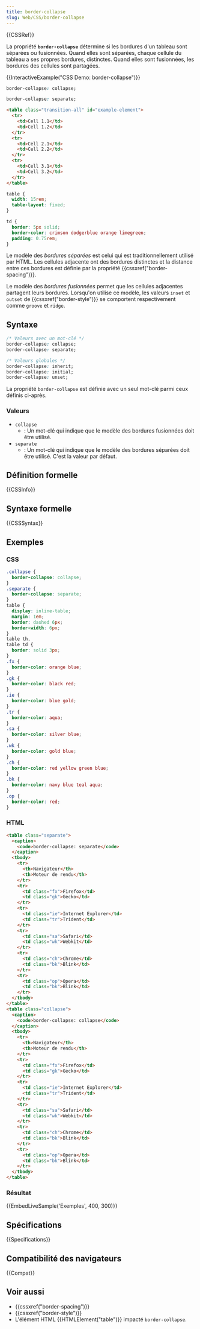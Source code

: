 ```yaml
---
title: border-collapse
slug: Web/CSS/border-collapse
---
```


{{CSSRef}}

La propriété **`border-collapse`** détermine si les bordures d'un tableau sont séparées ou fusionnées. Quand elles sont séparées, chaque cellule du tableau a ses propres bordures, distinctes. Quand elles sont fusionnées, les bordures des cellules sont partagées.

{{InteractiveExample("CSS Demo: border-collapse")}}

```css interactive-example-choice
border-collapse: collapse;
```

```css interactive-example-choice
border-collapse: separate;
```

```html interactive-example
<table class="transition-all" id="example-element">
  <tr>
    <td>Cell 1.1</td>
    <td>Cell 1.2</td>
  </tr>
  <tr>
    <td>Cell 2.1</td>
    <td>Cell 2.2</td>
  </tr>
  <tr>
    <td>Cell 3.1</td>
    <td>Cell 3.2</td>
  </tr>
</table>
```

```css interactive-example
table {
  width: 15rem;
  table-layout: fixed;
}

td {
  border: 5px solid;
  border-color: crimson dodgerblue orange limegreen;
  padding: 0.75rem;
}
```

Le modèle des _bordures séparées_ est celui qui est traditionnellement utilisé par HTML. Les cellules adjacente ont des bordures distinctes et la distance entre ces bordures est définie par la propriété {{cssxref("border-spacing")}}.

Le modèle des _bordures fusionnées_ permet que les cellules adjacentes partagent leurs bordures. Lorsqu'on utilise ce modèle, les valeurs `inset` et `outset` de {{cssxref("border-style")}} se comportent respectivement comme `groove` et `ridge`.

## Syntaxe

```css
/* Valeurs avec un mot-clé */
border-collapse: collapse;
border-collapse: separate;

/* Valeurs globales */
border-collapse: inherit;
border-collapse: initial;
border-collapse: unset;
```

La propriété `border-collapse` est définie avec un seul mot-clé parmi ceux définis ci-après.

### Valeurs

- `collapse`
  - : Un mot-clé qui indique que le modèle des bordures fusionnées doit être utilisé.
- `separate`
  - : Un mot-clé qui indique que le modèle des bordures séparées doit être utilisé. C'est la valeur par défaut.

## Définition formelle

{{CSSInfo}}

## Syntaxe formelle

{{CSSSyntax}}

## Exemples

### CSS

```css
.collapse {
  border-collapse: collapse;
}
.separate {
  border-collapse: separate;
}
table {
  display: inline-table;
  margin: 1em;
  border: dashed 6px;
  border-width: 6px;
}
table th,
table td {
  border: solid 3px;
}
.fx {
  border-color: orange blue;
}
.gk {
  border-color: black red;
}
.ie {
  border-color: blue gold;
}
.tr {
  border-color: aqua;
}
.sa {
  border-color: silver blue;
}
.wk {
  border-color: gold blue;
}
.ch {
  border-color: red yellow green blue;
}
.bk {
  border-color: navy blue teal aqua;
}
.op {
  border-color: red;
}
```

### HTML

```html
<table class="separate">
  <caption>
    <code>border-collapse: separate</code>
  </caption>
  <tbody>
    <tr>
      <th>Navigateur</th>
      <th>Moteur de rendu</th>
    </tr>
    <tr>
      <td class="fx">Firefox</td>
      <td class="gk">Gecko</td>
    </tr>
    <tr>
      <td class="ie">Internet Explorer</td>
      <td class="tr">Trident</td>
    </tr>
    <tr>
      <td class="sa">Safari</td>
      <td class="wk">Webkit</td>
    </tr>
    <tr>
      <td class="ch">Chrome</td>
      <td class="bk">Blink</td>
    </tr>
    <tr>
      <td class="op">Opera</td>
      <td class="bk">Blink</td>
    </tr>
  </tbody>
</table>
<table class="collapse">
  <caption>
    <code>border-collapse: collapse</code>
  </caption>
  <tbody>
    <tr>
      <th>Navigateur</th>
      <th>Moteur de rendu</th>
    </tr>
    <tr>
      <td class="fx">Firefox</td>
      <td class="gk">Gecko</td>
    </tr>
    <tr>
      <td class="ie">Internet Explorer</td>
      <td class="tr">Trident</td>
    </tr>
    <tr>
      <td class="sa">Safari</td>
      <td class="wk">Webkit</td>
    </tr>
    <tr>
      <td class="ch">Chrome</td>
      <td class="bk">Blink</td>
    </tr>
    <tr>
      <td class="op">Opera</td>
      <td class="bk">Blink</td>
    </tr>
  </tbody>
</table>
```

### Résultat

{{EmbedLiveSample('Exemples', 400, 300)}}

## Spécifications

{{Specifications}}

## Compatibilité des navigateurs

{{Compat}}

## Voir aussi

- {{cssxref("border-spacing")}}
- {{cssxref("border-style")}}
- L'élément HTML {{HTMLElement("table")}} impacté `border-collapse`.
